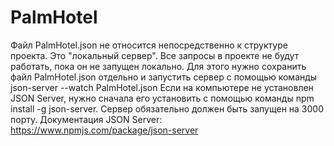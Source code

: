 # PalmHotel

Файл PalmHotel.json не относится непосредственно к структуре проекта. Это "локальный сервер".
Все запросы в проекте не будут работать, пока он не запущен локально.
Для этого нужно сохранить файл PalmHotel.json отдельно и запустить сервер с помощью команды json-server --watch PalmHotel.json
Если на компьютере не установлен JSON Server, нужно сначала его установить с помощью команды npm install -g json-server.
Сервер обязательно должен быть запущен на 3000 порту.
Документация JSON Server:
https://www.npmjs.com/package/json-server
